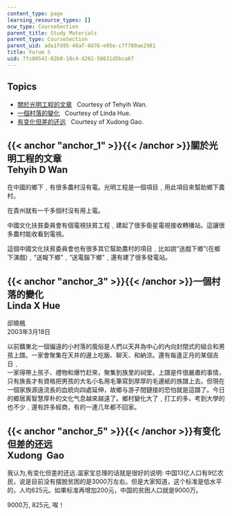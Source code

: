 ```yaml
---
content_type: page
learning_resource_types: []
ocw_type: CourseSection
parent_title: Study Materials
parent_type: CourseSection
parent_uid: ada1fd95-48af-8d76-e95e-c7f700ae2981
title: Forum 5
uid: 7fc08541-82b0-10c4-d202-58631d5bca67
---
```


Topics
------

*   [關於光明工程的文章](#anchor_1)   Courtesy of Tehyih Wan.  
    [](#anchor_2)
*   [一個村落的變化](#anchor_3)   Courtesy of Linda Hue.  
    [](#anchor_4)
*   [有变化但差的还远](#anchor_5)   Courtesy of Xudong Gao.

{{< anchor "anchor_1" >}}{{< /anchor >}}關於光明工程的文章  
Tehyih D Wan
----------------------------------------------------------------

在中國的鄉下﹐有很多農村沒有電。光明工程是一個項目﹐用此項目來幫助鄉下農村。  
  
在貴州就有一千多個村沒有用上電。  
  
中國文化扶貧委員會有個電視扶貧工程﹐建起了很多衛星電視接收轉播站。這讓很多農村能收看到電視。  
  
這個中國文化扶貧委員會也有很多其它幫助農村的項目﹐比如說“送戲下鄉”(在鄉下演戲)﹐“送報下鄉”﹐“送電腦下鄉”﹐還有建了很多發電站。

{{< anchor "anchor_3" >}}{{< /anchor >}}一個村落的變化  
Linda X Hue
-------------------------------------------------------------

邱曉楓  
2003年3月18日  
  
以前贛東北一個偏遠的小村落的風俗是人們以天井為中心的內向封閉式的組合和男  
孩上譜。一家會聚集在天井的邊上吃飯、聊天、和納涼。還有每逢正月的某個吉日﹐  
一家得帶上孩子、禮物和爆竹赶來，聚集到族里的祠堂。上譜是件很嚴肅的事情，  
只有族長才有資格把男孩的大名小名用毛筆寫到厚厚的毛邊紙的族譜上去。但現在  
一個家族源遠流長的血統向四處延伸，故鄉与游子間鏈接的恐怕就是這譜了。今日  
的鄉居离智慧厚朴的文化气息越來越遠了。鄉村變化大了﹐打工的多，考到大學的  
也不少﹐還有許多經商，有的一連几年都不回家。

{{< anchor "anchor_5" >}}{{< /anchor >}}有变化但差的还远  
Xudong  Gao
--------------------------------------------------------------

我认为,有变化但差的还远.温家宝总理的话就是很好的说明: 中国13亿人口有9亿农民，说是目前没有摆脱贫困的是3000万左右。但是大家知道，这个标准是低水平的，人均625元。如果标准再增加200元，中国的贫困人口就是9000万。  
  
9000万, 825元, 唉！